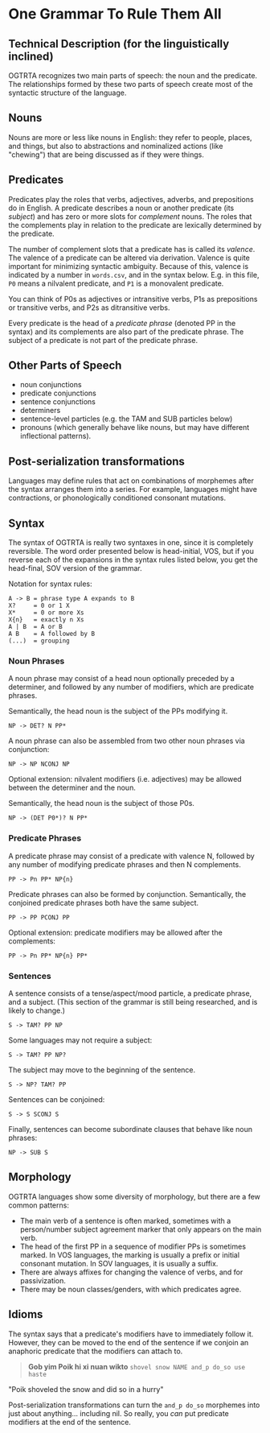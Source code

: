 # One Grammar To Rule Them All

## Technical Description (for the linguistically inclined)

OGTRTA recognizes two main parts of speech: the noun and the predicate. The relationships formed by these two parts of speech create most of the syntactic structure of the language.

## Nouns

Nouns are more or less like nouns in English: they refer to people, places, and things, but also to abstractions and nominalized actions (like "chewing") that are being discussed as if they were things.

## Predicates

Predicates play the roles that verbs, adjectives, adverbs, and prepositions do in English. A predicate describes a noun or another predicate (its _subject_) and has zero or more slots for _complement_ nouns. The roles that the complements play in relation to the predicate are lexically determined by the predicate.

The number of complement slots that a predicate has is called its _valence_. The valence of a predicate can be altered via derivation. Valence is quite important for minimizing syntactic ambiguity. Because of this, valence is indicated by a number in `words.csv`, and in the syntax below. E.g. in this file, `P0` means a nilvalent predicate, and `P1` is a monovalent predicate.

You can think of P0s as adjectives or intransitive verbs, P1s as prepositions or transitive verbs, and P2s as ditransitive verbs.

Every predicate is the head of a _predicate phrase_ (denoted PP in the syntax) and its complements are also part of the predicate phrase. The subject of a predicate is not part of the predicate phrase.

## Other Parts of Speech

- noun conjunctions
- predicate conjunctions
- sentence conjunctions
- determiners
- sentence-level particles (e.g. the TAM and SUB particles below)
- pronouns (which generally behave like nouns, but may have different inflectional patterns).

## Post-serialization transformations

Languages may define rules that act on combinations of morphemes after the syntax arranges them into a series. For example, languages might have contractions, or phonologically conditioned consonant mutations.

## Syntax

The syntax of OGTRTA is really two syntaxes in one, since it is completely reversible. The word order presented below is head-initial, VOS, but if you reverse each of the expansions in the syntax rules listed below, you get the head-final, SOV version of the grammar.

Notation for syntax rules:

```
A -> B = phrase type A expands to B
X?     = 0 or 1 X
X*     = 0 or more Xs
X{n}   = exactly n Xs
A | B  = A or B
A B    = A followed by B
(...)  = grouping
```

### Noun Phrases

A noun phrase may consist of a head noun optionally preceded by a determiner, and followed by any number of modifiers, which are predicate phrases.

Semantically, the head noun is the subject of the PPs modifying it.

```
NP -> DET? N PP*
```

A noun phrase can also be assembled from two other noun phrases via conjunction:

```
NP -> NP NCONJ NP
```

Optional extension: nilvalent modifiers (i.e. adjectives) may be allowed between the determiner and the noun.

Semantically, the head noun is the subject of those P0s.

```
NP -> (DET P0*)? N PP*
```

### Predicate Phrases

A predicate phrase may consist of a predicate with valence N, followed by any number of modifying predicate phrases and then N complements.

```
PP -> Pn PP* NP{n}
```

Predicate phrases can also be formed by conjunction. Semantically, the conjoined predicate phrases both have the same subject.

```
PP -> PP PCONJ PP
```

Optional extension: predicate modifiers may be allowed after the complements:

```
PP -> Pn PP* NP{n} PP*
```

### Sentences

A sentence consists of a tense/aspect/mood particle, a predicate phrase, and a subject. (This section of the grammar is still being researched, and is likely to change.)

```
S -> TAM? PP NP
```

Some languages may not require a subject:

```
S -> TAM? PP NP?
```

The subject may move to the beginning of the sentence.

```
S -> NP? TAM? PP
```

Sentences can be conjoined:

```
S -> S SCONJ S
```

Finally, sentences can become subordinate clauses that behave like noun phrases:

```
NP -> SUB S
```

## Morphology

OGTRTA languages show some diversity of morphology, but there are a few common patterns:

- The main verb of a sentence is often marked, sometimes with a person/number subject agreement marker that only appears on the main verb.
- The head of the first PP in a sequence of modifier PPs is sometimes marked. In VOS languages, the marking is usually a prefix or initial consonant mutation. In SOV languages, it is usually a suffix.
- There are always affixes for changing the valence of verbs, and for passivization.
- There may be noun classes/genders, with which predicates agree.

## Idioms

The syntax says that a predicate's modifiers have to immediately follow it. However, they can be moved to the end of the sentence if we conjoin an anaphoric predicate that the modifiers can attach to.

> __Gob yim Poik hi xi nuan wikto__
> `shovel snow NAME and_p do_so use haste`

"Poik shoveled the snow and did so in a hurry"

Post-serialization transformations can turn the `and_p do_so` morphemes into just about anything... including nil. So really, you _can_ put predicate modifiers at the end of the sentence.